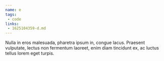 ```yaml
---
name: e
tags:
 - code
links:
 - 1625104359-d.md
---
```

Nulla in eros malesuada, pharetra ipsum in, congue lacus. Praesent vulputate, lectus non fermentum laoreet, enim diam tincidunt ex, ac luctus tellus lorem eget turpis.